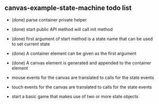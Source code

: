 ## canvas-example-state-machine todo list

* (done) parse container private helper
* (done) start public API method will call init method
* (done) first argument of start method is a state name that can be used to set current state
* (done) A container element can be given as the first argument
* (done) A canvas element is generated and appended to the container element 
* mouse events for the canvas are translated to calls for the state events
* touch events for the canvas are translated to calls for the state events

* start a basic game that makes use of two or more state objects